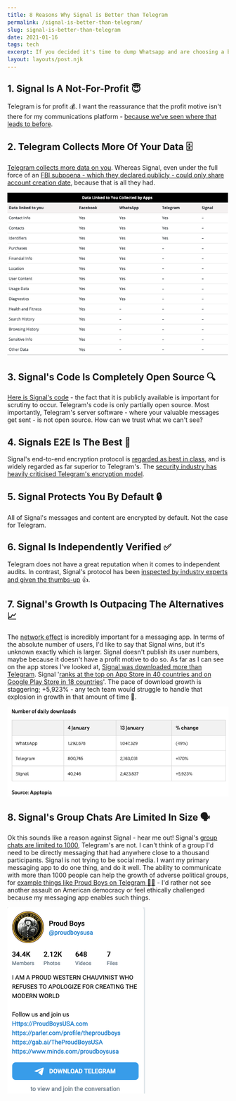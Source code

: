 ```yaml
---
title: 8 Reasons Why Signal is Better than Telegram
permalink: /signal-is-better-than-telegram/
slug: signal-is-better-than-telegram
date: 2021-01-16
tags: tech
excerpt: If you decided it's time to dump Whatsapp and are choosing a better messaging app, then you're likely choosing between Signal and Telegram. Here's why Signal is superior to Telegram
layout: layouts/post.njk
---
```


## 1. Signal Is A Not-For-Profit 😇
Telegram is for profit 💰. I want the reassurance that the profit motive isn't there for my communications platform - [because we've seen where that leads to before](../goodbye-whatsapp/#😈-the-faustian-pact).

## 2. Telegram Collects More Of Your Data 🗄
[Telegram collects more data on you](https://mybroadband.co.za/news/security/382036-whatsapp-vs-signal-vs-telegram-vs-facebook-the-data-apps-collect-about-you.html). Whereas Signal, even under the full force of an [FBI subpoena - which they declared publicly - could only share account creation date](https://arstechnica.com/tech-policy/2016/10/fbi-demands-signal-user-data-but-theres-not-much-to-hand-over/), because that is all they had.

![](/content/images/2021/data-collected-and-linked-to-you.png)
## 3. Signal's Code Is Completely Open Source 🔍
[Here is Signal's code](https://github.com/signalapp) - the fact that it is publicly available is important for scrutiny to occur. Telegram's code is only partially open source. Most importantly, Telegram's server software - where your valuable messages get sent - is not open source. How can we trust what we can't see?

## 4. Signals E2E Is The Best 🥇
Signal's end-to-end encryption protocol is [regarded as best in class](https://www.wired.com/story/signal-encryption-protocol-hacker-lexicon/), and is widely regarded as far superior to Telegram's. The [security industry has heavily criticised Telegram's encryption model](https://security.stackexchange.com/a/49802/115711).

## 5. Signal Protects You By Default 🔒
All of Signal's messages and content are encrypted by default. Not the case for Telegram.

## 6. Signal Is Independently Verified ✅
Telegram does not have a great reputation when it comes to independent audits.  In contrast, Signal's protocol has been [inspected by industry experts and given the thumbs-up](https://threatpost.com/signal-audit-reveals-protocol-cryptographically-sound/121892/) 👍.

## 7. Signal's Growth Is Outpacing The Alternatives 📈
The [network effect](https://en.wikipedia.org/wiki/Network_effect) is incredibly important for a messaging app. In terms of the absolute number of users, I'd like to say that Signal wins, but it's unknown exactly which is larger. Signal doesn't publish its user numbers, maybe because it doesn't have a profit motive to do so. As far as I can see on the app stores I've looked at, [Signal was downloaded more than Telegram](../goodbye-whatsapp/#💬-but-my-network%2Fgroup-chats-are-on-whatsapp). Signal '[ranks at the top on App Store in 40 countries and on Google Play Store in 18 countries](https://techcrunch.com/2021/01/12/signal-brian-acton-talks-about-exploding-growth-monetization-and-whatsapp-data-sharing-outrage/)'. The pace of download growth is staggering; +5,923% - any tech team would struggle to handle that explosion in growth in that amount of time 🤯.

![](/content/images/2021/messaging-app-downloads.png)

## 8. Signal's Group Chats Are Limited In Size 🗣
Ok this sounds like a reason against Signal - hear me out! Signal's [group chats are limited to 1000](https://support.signal.org/hc/en-us/articles/360007319331-Group-chats), Telegram's are not. I can't think of a group I'd need to be directly messaging that had anywhere close to a thousand participants. Signal is not trying to be social media. I want my primary messaging app to do one thing, and do it well. The ability to communicate with more than 1000 people can help the growth of adverse political groups, for [example things like Proud Boys on Telegram 🤦‍♂️](https://t.me/s/proudboysusa) - I'd rather not see another assault on American democracy or feel ethically challenged because my messaging app enables such things.

![](/content/images/2021/proud-boys-on-telegram.png)
